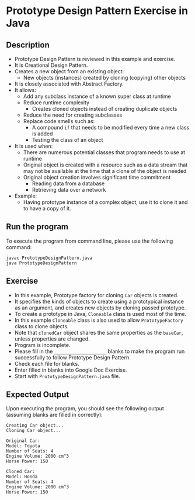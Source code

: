 # Prototype Design Pattern Exercise in Java

## Description
* Prototype Design Pattern is reviewed in this example and exercise.
* It is Creational Design Pattern.
* Creates a new object from an existing object:
  * New objects (instances) created by cloning (copying) other objects
* It is closely associated with Abstract Factory.
* It allows:
  * Add any subclass instance of a known super class at runtime
  * Reduce runtime complexity
    * Creates cloned objects instead of creating duplicate objects
  * Reduce the need for creating subclasses
  * Replace code smells such as:
    * A compound `if` that needs to be modified every time a new class is added
    * Testing the class of an object
* It is used when:
  * There are numerous potential classes that program needs to use at runtime
  * Original object is created with a resource such as a data stream that may not be available at the time that a clone
  of the object is needed
  * Original object creation involves significant time commitment
    * Reading data from a database
    * Retrieving data over a network
* Example:
  * Having prototype instance of a complex object, use it to clone it and to have a copy of it.

## Run the program
To execute the program from command line, please use the following command:

```
javac PrototypeDesignPattern.java
java PrototypeDesignPattern
```

## Exercise
* In this example, Prototype factory for cloning `Car` objects is created.
* It specifies the kinds of objects to create using a prototypical instance as an argument, and creates new objects by
cloning passed prototype.
* To create a prototype in Java, `Cloneable` class is used most of the time.
* In this example `Cloneable` class is also used to allow `PrototypeFactory` class to clone objects.
* Note that `clonedCar` object shares the same properties as the `baseCar`, unless properties are changed.
* Program is incomplete.
* Please fill in the `____________________`  blanks to make the program run successfully to follow Prototype Design
Pattern.
* Check each file for blanks.
* Enter filled in blanks into Google Doc Exercise.
* Start with `PrototypeDesignPattern.java` file.

## Expected Output
Upon executing the program, you should see the following output (assuming blanks are filled in correctly):

```
Creating Car object...
Cloning Car object...

Original Car:
Model: Toyota
Number of Seats: 4
Engine Volume: 2000 cm^3
Horse Power: 150

Cloned Car:
Model: Honda
Number of Seats: 4
Engine Volume: 2000 cm^3
Horse Power: 150
```
